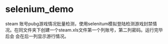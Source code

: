# selenium_demo
  steam 账号pubg游戏情况批量检测，使用selenitum模拟登陆检测游戏封禁情况。在同文件夹下创建一个steam.xls文件第一个列账号，第二列密码。运行完毕后会
会在后一列显示游行情况。
